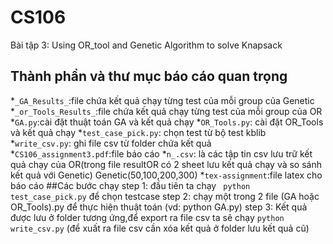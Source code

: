 # CS106
Bài tập 3: Using OR_tool and Genetic Algorithm to solve Knapsack
## Thành phần và thư mục báo cáo quan trọng
*`_GA_Results_`:file chứa kết quả chạy từng test của mỗi group của Genetic
*`_or_Tools_Results_`:file chứa kết quả chạy từng test của mỗi group của OR
*`GA.py`:cài đặt thuật toán GA và kết quả chạy
*`OR_Tools.py`: cài đặt OR_Tools và kết quả chạy
*`test_case_pick.py`: chọn test từ bộ test kblib
*`write_csv.py`: ghi file csv từ folder chứa kết quả
*`CS106_assignment3.pdf`:file báo cáo 
*`n_.csv`: là các tập tin csv lưu trữ kết quả chạy của 
	OR(trong file resultOR có 2 sheet lưu kết quả chạy và so sánh kết quả với Genetic) 
	Genetic(50,100,200,300)
*`tex-assignment`:file latex cho báo cáo
##Các bước chạy
step 1: đầu tiên ta chạy ` python test_case_pick.py` để chọn testcase
step 2: chạy một trong 2 file (GA  hoặc OR_Tools).py để thực hiện thuật toán (vd: python GA.py)
step 3: Kết quả được lưu ở folder tương ứng,để export ra file csv ta sẽ chạy `python write_csv.py`
(để xuất ra file csv cần xóa kết quả ở folder lưu kết quả cũ)